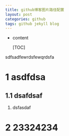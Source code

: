 ```yaml
---
title: github博客图片路径配置
layout: post
categories: github
tags: github jekyll blog
---
```


* content

  [TOC]

  

sdfsadfewrdsfewqrdsfa



# 1 asdfdsa

## 1.1 dsafdsaf

1. dsfasdaf

# 2 23324234
